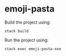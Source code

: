 # emoji-pasta

Build the project using:

`stack build`

Run the project using:

`stack exec emoji-pasta-exe`
